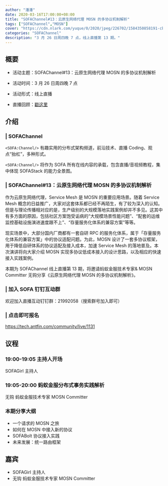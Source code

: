 ```yaml
---
author: "潘潘"
date: 2020-03-16T17:00:00+08:00
title: "SOFAChannel#13：云原生网络代理 MOSN 的多协议机制解析"
tags: ["SOFAChannel","MOSN"]
cover: "https://cdn.nlark.com/yuque/0/2020/jpeg/226702/1584350858191-cb9a29fd-c5a0-48dd-a1da-498bc7333a06.jpeg"
categories: "SOFAChannel"
description: "3 月 26 日周四晚 7 点，线上直播第 13 期。"
---
```


## 概要

- 活动主题：SOFAChannel#13：云原生网络代理 MOSN 的多协议机制解析

- 活动时间：3 月 26 日周四晚 7 点

- 活动形式：线上直播

- 直播回顾：[戳这里](https://tech.antfin.com/community/live/1131)

## 介绍

### | SOFAChannel

`<SOFA:Channel/>` 有趣实用的分布式架构频道，前沿技术、直播 Coding、观点“抬杠”，多种形式。

`<SOFA:Channel/>` 将作为 SOFA 所有在线内容的承载，包含直播/音视频教程，集中体现 SOFAStack 的能力全景图。

### | SOFAChannel#13：云原生网络代理 MOSN 的多协议机制解析

作为云原生网络代理，Service Mesh 是 MOSN 的重要应用场景。随着 Service Mesh 概念的日益推广，大家对这套体系都已经不再陌生，有了较为深入的认知。但是与理论传播相对应的是，生产级别的大规模落地实践案例却并不多见。这其中有多方面的原因，包括社区方案饱受诟病的“大规模场景性能问题”、“配套的运维监控基础设施演进速度跟不上”、“存量服务化体系的兼容方案”等等。

现实场景中，大部分国内厂商都有一套自研 RPC 的服务化体系，属于「存量服务化体系的兼容方案」中的协议适配问题。为此，MOSN 设计了一套多协议框架，用于降低自研体系的协议适配及接入成本，加速 Service Mesh 的落地普及。本次演讲将向大家介绍 MOSN 实现多协议低成本接入的设计思路，以及相应的快速接入实践案例。

本期为 SOFAChannel 线上直播第 13 期，将邀请蚂蚁金服技术专家& MOSN Committer 无钩分享《云原生网络代理 MOSN 的多协议机制解析》。

### | 加入 SOFA 钉钉互动群

欢迎加入直播互动钉钉群：21992058（搜索群号加入即可）

### | 点击即可报名

<https://tech.antfin.com/community/live/1131>

## 议程

### 19:00-19:05  主持人开场

SOFAGirl 主持人

### 19:05-20:00  蚂蚁金服分布式事务实践解析

无钩 蚂蚁金服技术专家 MOSN Committer

### 本期分享大纲

- 一个请求的 MOSN 之旅
- 如何在 MOSN 中接入新的协议
- SOFABolt 协议接入实践
- 未来发展：统一路由框架

## 嘉宾

- SOFAGirl  主持人
- 无钩 蚂蚁金服技术专家 MOSN Committer
